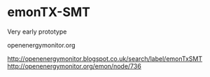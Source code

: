 emonTX-SMT
==========

Very early prototype 

openenergymonitor.org

http://openenergymonitor.blogspot.co.uk/search/label/emonTxSMT
http://openenergymonitor.org/emon/node/736
